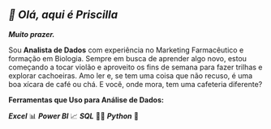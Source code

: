 ##  ***👋 Olá, aqui é Priscilla***
***Muito prazer.***

Sou **Analista de Dados** com experiência no Marketing Farmacêutico e formação em Biologia. Sempre em busca de aprender algo novo, estou começando a tocar violão e aproveito os fins de semana para fazer trilhas e explorar cachoeiras. Amo ler e, se tem uma coisa que não recuso, é uma boa xícara de café ou chá. E você, onde mora, tem uma cafeteria diferente?

**Ferramentas que Uso para Análise de Dados:**

***Excel*** 📊
***Power BI*** 📈
***SQL*** 🧑‍💻
***Python*** 🐍 




